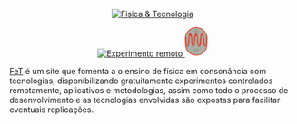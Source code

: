 <p align="center">
  <a href="https://sites.google.com/view/fisetec/" target="_blank" >
    <img alt="Fisica & Tecnologia" src="https://drive.google.com/open?id=1PiS3h-Aihyb_WnZeNwc_blug9RyWRW6f" width="400" />
  </a>
</p>
<p align="center">
    <a href="https://sites.google.com/view/fisetec/material/experimenta%C3%A7%C3%A3o-remota/experimentos?authuser=0" target="_blank">
        <img alt="Experimento remoto" src="https://drive.google.com/open?id=1SEVZQDdz47GjpAB0EJDI86sRkLLPOHGA"  width="400">
    </a>
    <a href="https://play.google.com/store/apps/details?id=com.IzacPhysics.LDR" target="_blank">
        <img alt="APP" src="https://github.com/IMSFisica/LDRvsLuz/blob/master/public/img/LDR3.png"  width="40">
    </a>
</p>

[FeT](https://sites.google.com/view/fisetec/) é um site que fomenta a o ensino de 
física em consonância com tecnologias, disponibilizando gratuitamente experimentos
controlados remotamente, aplicativos e metodologias, assim como todo o processo de
desenvolvimento e as tecnologias envolvidas são expostas para facilitar eventuais 
replicações.
